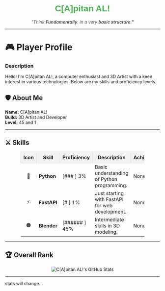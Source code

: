<div align="center">
    <h1 style="font-family: 'Arial', sans-serif; color: #4CAF50;">C[A]pitan AL!</h1>
    <p style="font-style: italic; color: #555;">"Think <strong><em>Fundamentally</em></strong>. in a very <strong><em>basic structure."</em></strong></p>
</div>

---

# 🎮 Player Profile
### Description
Hello! I'm C[A]pitan AL!, a computer enthusiast and 3D Artist with a keen interest in various technologies. Below are my skills and proficiency levels.

## 🛡️ About Me
**Name:** C[A]pitan AL! <br>
**Build:** 3D Artist and Developer <br>
**Level:** 45 and 1

---

## ⚔️ Skills
<div align="center">

<table style="border-collapse: collapse; width: 80%;">
    <tr>
        <th style="border: 1px solid #ddd; padding: 8px; background-color: #f2f2f2;">Icon</th>
        <th style="border: 1px solid #ddd; padding: 8px; background-color: #f2f2f2;">Skill</th>
        <th style="border: 1px solid #ddd; padding: 8px; background-color: #f2f2f2;">Proficiency</th>
        <th style="border: 1px solid #ddd; padding: 8px; background-color: #f2f2f2;">Description</th>
        <th style="border: 1px solid #ddd; padding: 8px; background-color: #f2f2f2;">Achievement</th>
    </tr>
    <tr>
        <td style="text-align: center;">🐍</td>
        <td><strong>Python</strong></td>
        <td>[###             ] 3%</td>
        <td>Basic understanding of Python programming.</td>
        <td>None</td>
    </tr>
    <tr>
        <td style="text-align: center;">⚡</td>
        <td><strong>FastAPI</strong></td>
        <td>[#               ] 1%</td>
        <td>Just starting with FastAPI for web development.</td>
        <td>None</td>
    </tr>
    <tr>
        <td style="text-align: center;">🟠</td>
        <td><strong>Blender</strong></td>
        <td>[######          ] 45%</td>
        <td>Intermediate skills in 3D modeling.</td>
        <td>None</td>
    </tr>
</table>

</div>

---

## 🏆 Overall Rank
<div align="center">
    <img src="https://github-readme-stats.vercel.app/api?username=AZiyarati&show_icons=true&theme=gruvbox" alt="C[A]pitan AL!'s GitHub Stats" />
</div>

---
stats will change...
